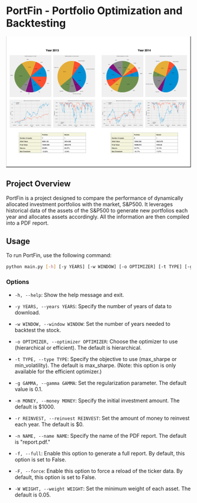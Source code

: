 # PortFin - Portfolio Optimization and Backtesting

![PortFin](./images/examplepdf.png)

## Project Overview

PortFin is a project designed to compare the performance of dynamically allocated investment portfolios with the market, S&P500. It leverages historical data of the assets of the S&P500 to generate new portfolios each year and allocates assets accordingly. All the information are then compiled into a PDF report.

## Usage

To run PortFin, use the following command:

```bash
python main.py [-h] [-y YEARS] [-w WINDOW] [-o OPTIMIZER] [-t TYPE] [-g GAMMA] [-m MONEY] [-r REINVEST] [-n NAME] [-f] [-F] [-W WEIGHT]
```

### Options

- `-h, --help`: Show the help message and exit.

- `-y YEARS, --years YEARS`: Specify the number of years of data to download.

- `-w WINDOW, --window WINDOW`: Set the number of years needed to backtest the stock.

- `-o OPTIMIZER, --optimizer OPTIMIZER`: Choose the optimizer to use (hierarchical or efficient). The default is hierarchical.

- `-t TYPE, --type TYPE`: Specify the objective to use (max_sharpe or min_volatility). The default is max_sharpe. (Note: this option is only available for the efficient optimizer.)

- `-g GAMMA, --gamma GAMMA`: Set the regularization parameter. The default value is 0.1.

- `-m MONEY, --money MONEY`: Specify the initial investment amount. The default is $1000.

- `-r REINVEST, --reinvest REINVEST`: Set the amount of money to reinvest each year. The default is $0.

- `-n NAME, --name NAME`: Specify the name of the PDF report. The default is "report.pdf."

- `-f, --full`: Enable this option to generate a full report. By default, this option is set to False.

- `-F, --force`: Enable this option to force a reload of the ticker data. By default, this option is set to False.

- `-W WEIGHT, --weight WEIGHT`: Set the minimum weight of each asset. The default is 0.05.
